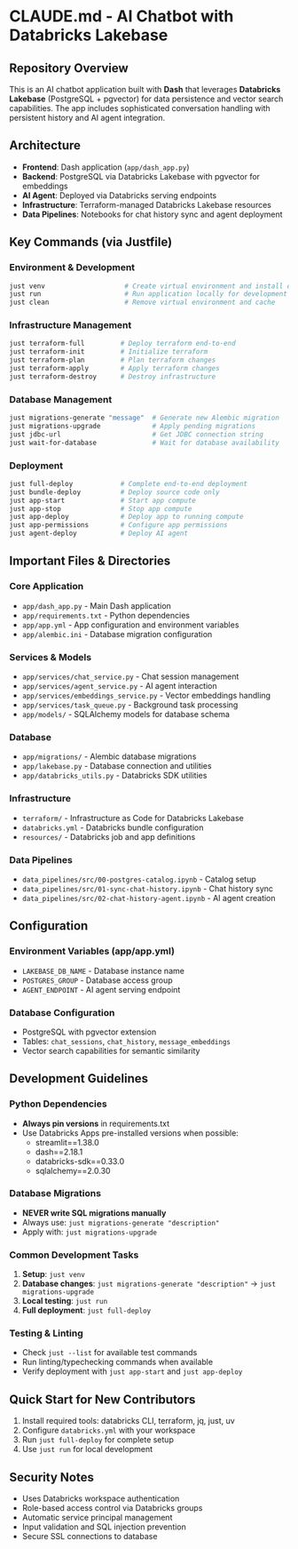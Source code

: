 # CLAUDE.md - AI Chatbot with Databricks Lakebase

## Repository Overview
This is an AI chatbot application built with **Dash** that leverages **Databricks Lakebase** (PostgreSQL + pgvector) for data persistence and vector search capabilities. The app includes sophisticated conversation handling with persistent history and AI agent integration.

## Architecture
- **Frontend**: Dash application (`app/dash_app.py`)
- **Backend**: PostgreSQL via Databricks Lakebase with pgvector for embeddings
- **AI Agent**: Deployed via Databricks serving endpoints
- **Infrastructure**: Terraform-managed Databricks Lakebase resources
- **Data Pipelines**: Notebooks for chat history sync and agent deployment

## Key Commands (via Justfile)

### Environment & Development
```bash
just venv                    # Create virtual environment and install dependencies
just run                     # Run application locally for development
just clean                   # Remove virtual environment and cache
```

### Infrastructure Management
```bash
just terraform-full         # Deploy terraform end-to-end
just terraform-init         # Initialize terraform
just terraform-plan         # Plan terraform changes
just terraform-apply        # Apply terraform changes
just terraform-destroy      # Destroy infrastructure
```

### Database Management
```bash
just migrations-generate "message"  # Generate new Alembic migration
just migrations-upgrade             # Apply pending migrations
just jdbc-url                       # Get JDBC connection string
just wait-for-database              # Wait for database availability
```

### Deployment
```bash
just full-deploy            # Complete end-to-end deployment
just bundle-deploy          # Deploy source code only
just app-start              # Start app compute
just app-stop               # Stop app compute
just app-deploy             # Deploy app to running compute
just app-permissions        # Configure app permissions
just agent-deploy           # Deploy AI agent
```

## Important Files & Directories

### Core Application
- `app/dash_app.py` - Main Dash application
- `app/requirements.txt` - Python dependencies
- `app/app.yml` - App configuration and environment variables
- `app/alembic.ini` - Database migration configuration

### Services & Models
- `app/services/chat_service.py` - Chat session management
- `app/services/agent_service.py` - AI agent interaction
- `app/services/embeddings_service.py` - Vector embeddings handling
- `app/services/task_queue.py` - Background task processing
- `app/models/` - SQLAlchemy models for database schema

### Database
- `app/migrations/` - Alembic database migrations
- `app/lakebase.py` - Database connection and utilities
- `app/databricks_utils.py` - Databricks SDK utilities

### Infrastructure
- `terraform/` - Infrastructure as Code for Databricks Lakebase
- `databricks.yml` - Databricks bundle configuration
- `resources/` - Databricks job and app definitions

### Data Pipelines
- `data_pipelines/src/00-postgres-catalog.ipynb` - Catalog setup
- `data_pipelines/src/01-sync-chat-history.ipynb` - Chat history sync
- `data_pipelines/src/02-chat-history-agent.ipynb` - AI agent creation

## Configuration

### Environment Variables (app/app.yml)
- `LAKEBASE_DB_NAME` - Database instance name
- `POSTGRES_GROUP` - Database access group
- `AGENT_ENDPOINT` - AI agent serving endpoint

### Database Configuration
- PostgreSQL with pgvector extension
- Tables: `chat_sessions`, `chat_history`, `message_embeddings`
- Vector search capabilities for semantic similarity

## Development Guidelines

### Python Dependencies
- **Always pin versions** in requirements.txt
- Use Databricks Apps pre-installed versions when possible:
  - streamlit==1.38.0
  - dash==2.18.1
  - databricks-sdk==0.33.0
  - sqlalchemy==2.0.30

### Database Migrations
- **NEVER write SQL migrations manually**
- Always use: `just migrations-generate "description"`
- Apply with: `just migrations-upgrade`

### Common Development Tasks
1. **Setup**: `just venv`
2. **Database changes**: `just migrations-generate "description"` → `just migrations-upgrade`
3. **Local testing**: `just run`
4. **Full deployment**: `just full-deploy`

### Testing & Linting
- Check `just --list` for available test commands
- Run linting/typechecking commands when available
- Verify deployment with `just app-start` and `just app-deploy`

## Quick Start for New Contributors
1. Install required tools: databricks CLI, terraform, jq, just, uv
2. Configure `databricks.yml` with your workspace
3. Run `just full-deploy` for complete setup
4. Use `just run` for local development

## Security Notes
- Uses Databricks workspace authentication
- Role-based access control via Databricks groups  
- Automatic service principal management
- Input validation and SQL injection prevention
- Secure SSL connections to database